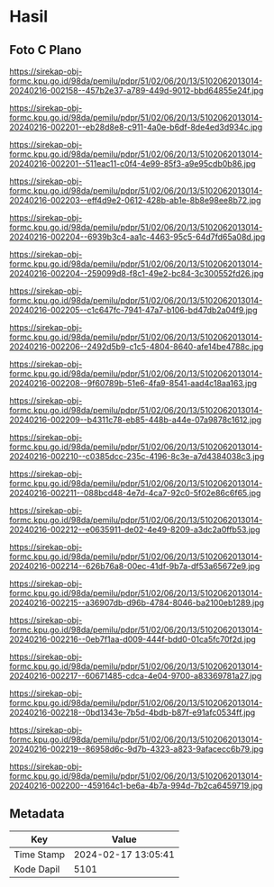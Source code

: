 # Hasil

## Foto C Plano

https://sirekap-obj-formc.kpu.go.id/98da/pemilu/pdpr/51/02/06/20/13/5102062013014-20240216-002158--457b2e37-a789-449d-9012-bbd64855e24f.jpg

https://sirekap-obj-formc.kpu.go.id/98da/pemilu/pdpr/51/02/06/20/13/5102062013014-20240216-002201--eb28d8e8-c911-4a0e-b6df-8de4ed3d934c.jpg

https://sirekap-obj-formc.kpu.go.id/98da/pemilu/pdpr/51/02/06/20/13/5102062013014-20240216-002201--511eac11-c0f4-4e99-85f3-a9e95cdb0b86.jpg

https://sirekap-obj-formc.kpu.go.id/98da/pemilu/pdpr/51/02/06/20/13/5102062013014-20240216-002203--eff4d9e2-0612-428b-ab1e-8b8e98ee8b72.jpg

https://sirekap-obj-formc.kpu.go.id/98da/pemilu/pdpr/51/02/06/20/13/5102062013014-20240216-002204--6939b3c4-aa1c-4463-95c5-64d7fd65a08d.jpg

https://sirekap-obj-formc.kpu.go.id/98da/pemilu/pdpr/51/02/06/20/13/5102062013014-20240216-002204--259099d8-f8c1-49e2-bc84-3c300552fd26.jpg

https://sirekap-obj-formc.kpu.go.id/98da/pemilu/pdpr/51/02/06/20/13/5102062013014-20240216-002205--c1c647fc-7941-47a7-b106-bd47db2a04f9.jpg

https://sirekap-obj-formc.kpu.go.id/98da/pemilu/pdpr/51/02/06/20/13/5102062013014-20240216-002206--2492d5b9-c1c5-4804-8640-afe14be4788c.jpg

https://sirekap-obj-formc.kpu.go.id/98da/pemilu/pdpr/51/02/06/20/13/5102062013014-20240216-002208--9f60789b-51e6-4fa9-8541-aad4c18aa163.jpg

https://sirekap-obj-formc.kpu.go.id/98da/pemilu/pdpr/51/02/06/20/13/5102062013014-20240216-002209--b4311c78-eb85-448b-a44e-07a9878c1612.jpg

https://sirekap-obj-formc.kpu.go.id/98da/pemilu/pdpr/51/02/06/20/13/5102062013014-20240216-002210--c0385dcc-235c-4196-8c3e-a7d4384038c3.jpg

https://sirekap-obj-formc.kpu.go.id/98da/pemilu/pdpr/51/02/06/20/13/5102062013014-20240216-002211--088bcd48-4e7d-4ca7-92c0-5f02e86c6f65.jpg

https://sirekap-obj-formc.kpu.go.id/98da/pemilu/pdpr/51/02/06/20/13/5102062013014-20240216-002212--e0635911-de02-4e49-8209-a3dc2a0ffb53.jpg

https://sirekap-obj-formc.kpu.go.id/98da/pemilu/pdpr/51/02/06/20/13/5102062013014-20240216-002214--626b76a8-00ec-41df-9b7a-df53a65672e9.jpg

https://sirekap-obj-formc.kpu.go.id/98da/pemilu/pdpr/51/02/06/20/13/5102062013014-20240216-002215--a36907db-d96b-4784-8046-ba2100eb1289.jpg

https://sirekap-obj-formc.kpu.go.id/98da/pemilu/pdpr/51/02/06/20/13/5102062013014-20240216-002216--0eb7f1aa-d009-444f-bdd0-01ca5fc70f2d.jpg

https://sirekap-obj-formc.kpu.go.id/98da/pemilu/pdpr/51/02/06/20/13/5102062013014-20240216-002217--60671485-cdca-4e04-9700-a83369781a27.jpg

https://sirekap-obj-formc.kpu.go.id/98da/pemilu/pdpr/51/02/06/20/13/5102062013014-20240216-002218--0bd1343e-7b5d-4bdb-b87f-e91afc0534ff.jpg

https://sirekap-obj-formc.kpu.go.id/98da/pemilu/pdpr/51/02/06/20/13/5102062013014-20240216-002219--86958d6c-9d7b-4323-a823-9afacecc6b79.jpg

https://sirekap-obj-formc.kpu.go.id/98da/pemilu/pdpr/51/02/06/20/13/5102062013014-20240216-002200--459164c1-be6a-4b7a-994d-7b2ca6459719.jpg


## Metadata

| Key        | Value               |
| ---------- | ------------------- |
| Time Stamp | 2024-02-17 13:05:41 |
| Kode Dapil | 5101                |



